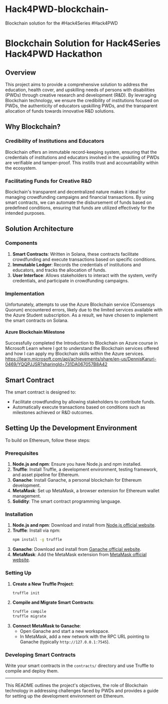 # Hack4PWD-blockchain-
Blockchain solution for the #Hack4Series #Hack4PWD 



# Blockchain Solution for Hack4Series Hack4PWD Hackathon

## Overview

This project aims to provide a comprehensive solution to address the education, health cover, and upskilling needs of persons with disabilities (PWDs) through creative research and development (R&D). By leveraging Blockchain technology, we ensure the credibility of institutions focused on PWDs, the authenticity of educators upskilling PWDs, and the transparent allocation of funds towards innovative R&D solutions.

## Why Blockchain?

### Credibility of Institutions and Educators

Blockchain offers an immutable record-keeping system, ensuring that the credentials of institutions and educators involved in the upskilling of PWDs are verifiable and tamper-proof. This instills trust and accountability within the ecosystem.

### Facilitating Funds for Creative R&D

Blockchain's transparent and decentralized nature makes it ideal for managing crowdfunding campaigns and financial transactions. By using smart contracts, we can automate the disbursement of funds based on predefined conditions, ensuring that funds are utilized effectively for the intended purposes.


## Solution Architecture

### Components

1. **Smart Contracts**: Written in Solana, these contracts facilitate crowdfunding and execute transactions based on specific conditions.
2. **Immutable Ledger**: Records the credentials of institutions and educators, and tracks the allocation of funds.
3. **User Interface**: Allows stakeholders to interact with the system, verify credentials, and participate in crowdfunding campaigns.

### Implementation

Unfortunately, attempts to use the Azure Blockchain service (Consensys Quorum) encountered errors, likely due to the limited services available with the Azure Student subscription. As a result, we have chosen to implement the smart contracts on Solana.

#### Azure Blockchain Milestone
Successfully completed the Introduction to Blockchain on Azure course in Microsoft Learn where I got to understand the Blockchain services offered and how I can apply my Blockchain skills within the Azure services.
https://learn.microsoft.com/api/achievements/share/en-us/DennisKaruri-0469/YQQPJJSR?sharingId=731DA067057B8A42


## Smart Contract

The smart contract is designed to:

- Facilitate crowdfunding by allowing stakeholders to contribute funds.
- Automatically execute transactions based on conditions such as milestones achieved or R&D outcomes.

## Setting Up the Development Environment

To build on Ethereum, follow these steps:

### Prerequisites

1. **Node.js and npm**: Ensure you have Node.js and npm installed.
2. **Truffle**: Install Truffle, a development environment, testing framework, and asset pipeline for Ethereum.
3. **Ganache**: Install Ganache, a personal blockchain for Ethereum development.
4. **MetaMask**: Set up MetaMask, a browser extension for Ethereum wallet management.
5. **Solidity**: The smart contract programming language.

### Installation

1. **Node.js and npm**: Download and install from [Node.js official website](https://nodejs.org/).
2. **Truffle**: Install via npm:
   ```bash
   npm install -g truffle
   ```
3. **Ganache**: Download and install from [Ganache official website](https://www.trufflesuite.com/ganache).
4. **MetaMask**: Add the MetaMask extension from [MetaMask official website](https://metamask.io/).

### Setting Up

1. **Create a New Truffle Project**:
   ```bash
   truffle init
   ```
2. **Compile and Migrate Smart Contracts**:
   ```bash
   truffle compile
   truffle migrate
   ```
3. **Connect MetaMask to Ganache**:
   - Open Ganache and start a new workspace.
   - In MetaMask, add a new network with the RPC URL pointing to Ganache (typically `http://127.0.0.1:7545`).

### Developing Smart Contracts

Write your smart contracts in the `contracts/` directory and use Truffle to compile and deploy them.

---

This README outlines the project's objectives, the role of Blockchain technology in addressing challenges faced by PWDs and provides a guide for setting up the development environment on Ethereum.
